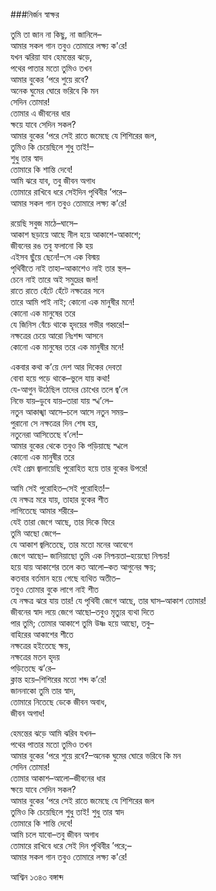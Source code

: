 ###নির্জন স্বাক্ষর

তুমি তা জান না কিছু, না জানিলে–  
আমার সকল গান তবুও তোমারে লক্ষ্য ক'রে!  
যখন ঝরিয়া যাব হেমন্তের ঝড়ে,  
পথের পাতার মতো তুমিও তখন  
আমার বুকের ’পরে শুয়ে রবে?  
অনেক ঘুমের ঘোরে ভরিবে কি মন    
সেদিন তোমার!  
তোমার এ জীবনের ধার  
ক্ষয়ে যাবে সেদিন সকল?  
আমার বুকের ’পরে সেই রাতে জমেছে যে শিশিরের জল,   
তুমিও কি চেয়েছিলে শুধু তাই!–    
শুধু তার স্বাদ  
তোমারে কি শান্তি দেবে!  
আমি ঝরে যাব, তবু জীবন অগাধ   
তোমারে রাখিবে ধরে সেইদিন পৃথিবীর ’পরে–    
আমার সকল গান তবুও তোমারে লক্ষ্য ক’রে!

রয়েছি সবুজ মাঠে–ঘাসে–  
আকাশ ছড়ায়ে আছে নীল হয়ে আকাশে-আকাশে;   
জীবনের রঙ তবু ফলানো কি হয়   
এইসব ছুঁয়ে ছেনে!–সে এক বিস্ময়   
পৃথিবীতে নাই তাহা–আকাশেও নাই তার স্থল–  
চেনে নাই তারে অই সমুদ্রের জল!   
রাতে রাতে হেঁটে হেঁটে নক্ষত্রের সনে   
তারে আমি পাই নাই; কোনো এক মানুষীর মনে!   
কোনো এক মানুষের তরে  
যে জিনিস বেঁচে থাকে হৃদয়ের গভীর গহ্বরে!–  
নক্ষত্রের চেয়ে আরো নিঃশব্দ আসনে   
কোনো এক মানুষের তরে এক মানুষীর মনে!  

একবার কথা ক’য়ে দেশ আর দিকের দেবতা  
বোবা হয়ে পড়ে থাকে–ভুলে যায় কথা!   
যে-আগুন উঠেছিল তাদের চোখের তলে জ্ব’লে   
নিভে যায়–ডুবে যায়–তারা যায় স্খ’লে–  
নতুন আকাঙ্খা আসে–চলে আসে নতুন সময়–  
পুরানো সে নক্ষত্রের দিন শেষ হয়,   
নতুনেরা আসিতেছে ব’লে!–  
আমার বুকের থেকে তবুও কি পড়িয়াছে স্খলে   
কোনো এক মানুষীর তরে  
যেই প্রেম জ্বালায়েছি পুরোহিত হয়ে তার বুকের উপরে!  

আমি সেই পুরোহিত–সেই পুরোহিত!–  
যে নক্ষত্র মরে যায়, তাহার বুকের শীত   
লাগিতেছে আমার শরীরে–  
যেই তারা জেগে আছে, তার দিকে ফিরে   
তুমি আছো জেগে–  
যে আকাশ জ্বলিতেছে, তার মতো মনের আবেগে   
জেগে আছো– 
জানিয়াছো তুমি এক নিশ্চয়তা–হয়েছো নিশ্চয়!   
হয়ে যায় আকাশের তলে কত আলো–কত আগুনের ক্ষয়;   
কতবার বর্তমান হয়ে গেছে ব্যথিত অতীত–   
তবুও তোমার বুকে লাগে নাই শীত   
যে নক্ষত্র ঝরে যায় তার!
যে পৃথিবী জেগে আছে, তার ঘাস–আকাশ তোমার!   
জীবনের স্বাদ লয়ে জেগে আছো–তবুও মৃত্যুর ব্যথা দিতে   
পার তুমি;
তোমার আকাশে তুমি উষ্ণ হয়ে আছো, তবু–   
বাহিরের আকাশের শীতে   
নক্ষত্রের হইতেছে ক্ষয়,   
নক্ষত্রের মতন হৃদয়   
পড়িতেছে ঝ’রে–  
ক্লান্ত হয়ে–শিশিরের মতো শব্দ ক’রে!   
জাননাকো তুমি তার স্বাদ,   
তোমারে নিতেছে ডেকে জীবন অবাধ,   
জীবন অগাধ!  

হেমন্তের ঝড়ে আমি ঝরিব যখন–   
পথের পাতার মতো তুমিও তখন   
আমার বুকের ’পরে শুয়ে রবে?–অনেক ঘুমের ঘোরে ভরিবে কি মন   
সেদিন তোমার!  
তোমার আকাশ–আলো–জীবনের ধার  
ক্ষয়ে যাবে সেদিন সকল?  
আমার বুকের ’পরে সেই রাতে জমেছে যে শিশিরের জল   
তুমিও কি চেয়েছিলে শুধু তাই! শুধু তার স্বাদ   
তোমারে কি শান্তি দেবে!  
আমি চলে যাবো–তবু জীবন অগাধ   
তোমারে রাখিবে ধরে সেই দিন পৃথিবীর ’পরে;–   
আমার সকল গান তবুও তোমারে লক্ষ্য ক'রে!


আশ্বিন ১৩৪৩ বঙ্গাব্দ
